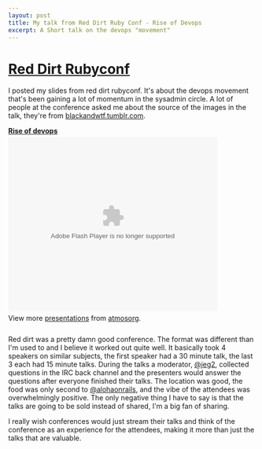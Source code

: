 ```yaml
---
layout: post
title: My talk from Red Dirt Ruby Conf - Rise of Devops
excerpt: A Short talk on the devops "movement"
---
```


<div>
  <h1><a href="http://reddirtrubyconf.com">Red Dirt Rubyconf</a></h1>
  <p>
    I posted my slides from red dirt rubyconf. It's about the devops movement
    that's been gaining a lot of momentum in the sysadmin circle.  A lot of
    people at the conference asked me about the source of the images in the talk,
    they're from <a href="http://blackandwtf.tumblr.com">blackandwtf.tumblr.com</a>.
  </p>
  <div class="slideshare" style="width:425px" id="__ss_3995920">
    <strong style="display:block;margin:12px 0 4px">
      <a href="http://www.slideshare.net/atmosorg/rise-of-devops" title="Rise of devops">Rise of devops</a>
    </strong>
    <object id="__sse3995920" width="425" height="355">
      <param name="movie" value="http://static.slidesharecdn.com/swf/ssplayer2.swf?doc=riseofdevops-100506105551-phpapp01&rel=0&stripped_title=rise-of-devops" />
      <param name="allowFullScreen" value="true"/>
      <param name="allowScriptAccess" value="always"/>
      <embed name="__sse3995920" src="http://static.slidesharecdn.com/swf/ssplayer2.swf?doc=riseofdevops-100506105551-phpapp01&rel=0&stripped_title=rise-of-devops" type="application/x-shockwave-flash" allowscriptaccess="always" allowfullscreen="true" width="425" height="355"></embed>
    </object>
    <div style="padding:5px 0 12px">
      View more <a href="http://www.slideshare.net/">presentations</a> from <a href="http://www.slideshare.net/atmosorg">atmosorg</a>.
    </div>
  </div>

  <p>
    Red dirt was a pretty damn good conference.  The format was different than
    I'm used to and I believe it worked out quite well.  It basically took 4
    speakers on similar subjects, the first speaker had a 30 minute talk, the
    last 3 each had 15 minute talks.  During the talks a moderator, 
    <a href="http://twitter.com/jeg2">@jeg2</a>, collected questions in the IRC
    back channel and the presenters would answer the questions after everyone
    finished their talks.  The location was good, the food was only second to
    <a href="http://twitter.com/alohaonrails">@alohaonrails</a>, and the vibe
    of the attendees was overwhelmingly positive.  The only negative thing I
    have to say is that the talks are going to be sold instead of shared, I'm a
    big fan of sharing.
  </p>

  <p>
    I really wish conferences would just stream their talks and think of the
    conference as an experience for the attendees, making it more than just the
    talks that are valuable.
  </p>
</div>
